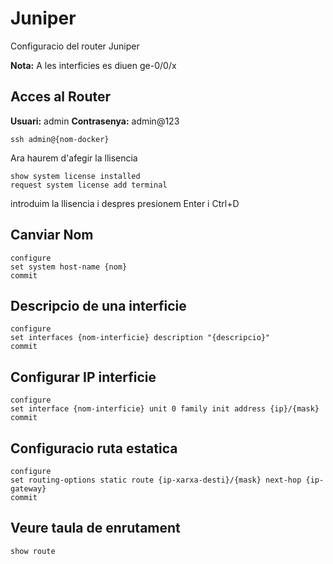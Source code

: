 # Juniper

Configuracio del router Juniper

**Nota:** A les interficies es diuen ge-0/0/x


## Acces al Router

**Usuari:** admin	**Contrasenya:** admin@123

```
ssh admin@{nom-docker}
```

Ara haurem d'afegir la llisencia

```
show system license installed
request system license add terminal
```

introduim la llisencia i despres presionem Enter i Ctrl+D

## Canviar Nom

```
configure
set system host-name {nom}
commit
```

## Descripcio de una interficie

```
configure
set interfaces {nom-interficie} description "{descripcio}"
commit
```

## Configurar IP interficie

```
configure
set interface {nom-interficie} unit 0 family init address {ip}/{mask}
commit
```

## Configuracio ruta estatica

```
configure
set routing-options static route {ip-xarxa-desti}/{mask} next-hop {ip-gateway}
commit
```

## Veure taula de enrutament

```
show route
```
